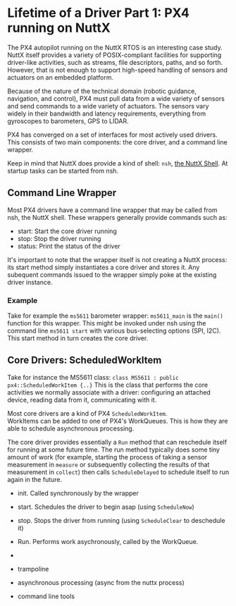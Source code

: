 
# Lifetime of a Driver Part 1: PX4 running on NuttX

The PX4 autopilot running on the NuttX RTOS is an interesting case study.
NuttX itself provides a variety of POSIX-compliant facilities for supporting driver-like activities,
such as streams, file descriptors, paths, and so forth.  However, that is not enough to
support high-speed handling of sensors and actuators on an embedded platform. 

Because of the nature of the technical domain (robotic guidance, navigation, and control),
PX4 must pull data from a wide variety of sensors and send commands to a wide variety of actuators.
The sensors vary widely in their bandwidth and latency requirements, everything from 
gyroscopes to barometers, GPS to LIDAR. 

PX4 has converged on a set of interfaces for most actively used drivers. This consists of 
two main components: the core driver, and a command line wrapper. 

Keep in mind that NuttX does provide a kind of shell: `nsh`, 
[the NuttX Shell](https://cwiki.apache.org/confluence/pages/viewpage.action?pageId=139629410).
At startup tasks can be started from nsh.

## Command Line Wrapper

Most PX4 drivers have a command line wrapper that may be called from nsh, the NuttX shell.
These wrappers generally provide commands such as:
- start:  Start the core driver running 
- stop: Stop the driver running
- status: Print the status of the driver

It's important to note that the wrapper itself is not creating a NuttX process:
its start method simply instantiates a core driver and stores it.
Any subequent commands issued to the wrapper simply poke at the existing driver instance. 

### Example

Take for example the `ms5611` barometer wrapper: `ms5611_main` is the `main()` function for this wrapper.
This might be invoked under nsh using the command line
`ms5611 start` with various bus-selecting options (SPI, I2C).
This start method in turn creates the core driver.

## Core Drivers: ScheduledWorkItem

Take for instance the MS5611 class:
`class MS5611 : public px4::ScheduledWorkItem {..}`
This is the class that performs the core activities we normally
associate with a driver: configuring an attached device,
reading data from it, communicating with it. 

Most core drivers are a kind of PX4 `ScheduledWorkItem`.  
WorkItems can be added to one of PX4's WorkQueues.
This is how they are able to schedule asynchronous processing. 

The core driver provides essentially a `Run` method that can reschedule 
itself for running at some future time. 
The run method typically does some tiny amount of work 
(for example, starting the process of taking a sensor measurement in `measure` or
subsequently collecting the results of that measurement in `collect`)
then calls `ScheduleDelayed` to schedule itself to run again in the future.

- init. Called synchronously by the wrapper
- start. Schedules the driver to begin asap (using `ScheduleNow`)
- stop. Stops the driver from running (using `ScheduleClear` to deschedule it)
- Run. Performs work asychronously, called by the WorkQueue. 

- 
- trampoline
- asynchronous processing (async from the nuttx process)
- command line tools


